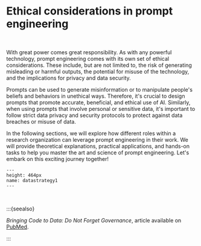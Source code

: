 # Ethical considerations in prompt engineering

</br>

With great power comes great responsibility. As with any powerful technology, prompt engineering comes with its own set of ethical considerations. These include, but are not limited to, the risk of generating misleading or harmful outputs, the potential for misuse of the technology, and the implications for privacy and data security.

Prompts can be used to generate misinformation or to manipulate people's beliefs and behaviors in unethical ways. Therefore, it's crucial to design prompts that promote accurate, beneficial, and ethical use of AI. Similarly, when using prompts that involve personal or sensitive data, it's important to follow strict data privacy and security protocols to protect against data breaches or misuse of data.

In the following sections, we will explore how different roles within a research organization can leverage prompt engineering in their work. We will provide theoretical explanations, practical applications, and hands-on tasks to help you master the art and science of prompt engineering. Let's embark on this exciting journey together!


```{figure} ./_static/img/datastrategy1.png
---
height: 464px
name: datastrategy1
---
```
 
 </br>

:::{seealso}

*Bringing Code to Data: Do Not Forget Governance*, article available on [PubMed](https://pubmed.ncbi.nlm.nih.gov/32540846/).

:::


